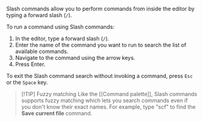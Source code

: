 Slash commands allow you to perform commands from inside the editor by typing a forward slash (`/`).

To run a command using Slash commands:

1. In the editor, type a forward slash (`/`).
1. Enter the name of the command you want to run to search the list of available commands.
1. Navigate to the command using the arrow keys.
1. Press Enter.

To exit the Slash command search without invoking a command, press `Esc` or the `Space` key.

> [!TIP] Fuzzy matching
> Like the [[Command palette]], Slash commands supports fuzzy matching which lets you search commands even if you don't know their exact names. For example, type "scf" to find the **Save current file** command.
